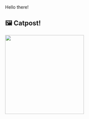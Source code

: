 Hello there!



## 🖼️ Catpost!

<sub>
    <img src="https://cdn2.thecatapi.com/images/aa2.jpg" height="256">
</sub>


